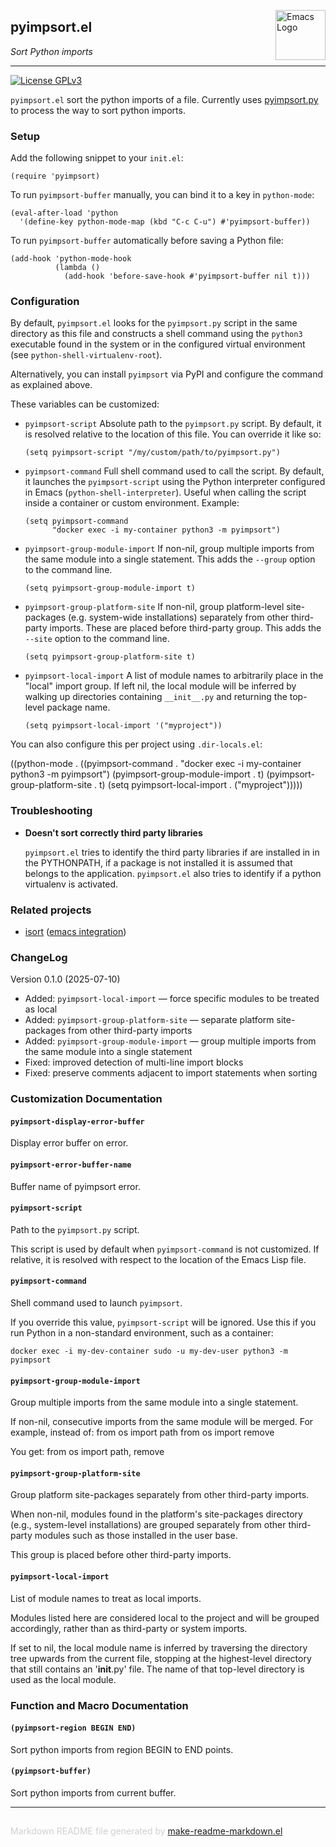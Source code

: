 <a href="https://github.com/emacsorphanage/pyimpsort"><img src="https://www.gnu.org/software/emacs/images/emacs.png" alt="Emacs Logo" width="80" height="80" align="right"></a>
## pyimpsort.el
*Sort Python imports*

---
[![License GPLv3](https://img.shields.io/badge/license-GPL_v3-green.svg)](http://www.gnu.org/licenses/gpl-3.0.html)

`pyimpsort.el` sort the python imports of a file.
Currently uses [pyimpsort.py](pyimpsort.py) to process the way to sort python
imports.

### Setup


Add the following snippet to your `init.el`:

    (require 'pyimpsort)

To run `pyimpsort-buffer` manually, you can bind it to a key in `python-mode`:

    (eval-after-load 'python
      '(define-key python-mode-map (kbd "C-c C-u") #'pyimpsort-buffer))

To run `pyimpsort-buffer` automatically before saving a Python file:

    (add-hook 'python-mode-hook
              (lambda ()
                (add-hook 'before-save-hook #'pyimpsort-buffer nil t)))

### Configuration


By default, `pyimpsort.el` looks for the `pyimpsort.py` script in the same
directory as this file and constructs a shell command using the `python3`
executable found in the system or in the configured virtual environment
(see `python-shell-virtualenv-root`).

Alternatively, you can install `pyimpsort` via PyPI and configure the command
as explained above.

These variables can be customized:

- `pyimpsort-script`
  Absolute path to the `pyimpsort.py` script.  By default, it is resolved
  relative to the location of this file.  You can override it like so:

      (setq pyimpsort-script "/my/custom/path/to/pyimpsort.py")

- `pyimpsort-command`
  Full shell command used to call the script.  By default, it launches the
  `pyimpsort-script` using the Python interpreter configured in Emacs
  (`python-shell-interpreter`).  Useful when calling the script inside a
  container or custom environment.  Example:

      (setq pyimpsort-command
            "docker exec -i my-container python3 -m pyimpsort")

- `pyimpsort-group-module-import`
  If non-nil, group multiple imports from the same module into a single
  statement. This adds the `--group` option to the command line.

      (setq pyimpsort-group-module-import t)

- `pyimpsort-group-platform-site`
  If non-nil, group platform-level site-packages (e.g. system-wide
  installations) separately from other third-party imports. These are
  placed before third-party group. This adds the `--site` option to the
  command line.

      (setq pyimpsort-group-platform-site t)

- `pyimpsort-local-import`
  A list of module names to arbitrarily place in the "local" import group.
  If left nil, the local module will be inferred by walking up directories
  containing `__init__.py` and returning the top-level package name.

      (setq pyimpsort-local-import '("myproject"))

You can also configure this per project using `.dir-locals.el`:

   ((python-mode
     . ((pyimpsort-command . "docker exec -i my-container python3 -m pyimpsort")
        (pyimpsort-group-module-import . t)
        (pyimpsort-group-platform-site . t)
        (setq pyimpsort-local-import . ("myproject")))))

### Troubleshooting


+ **Doesn't sort correctly third party libraries**

  `pyimpsort.el` tries to identify the third party libraries if are installed
  in in the PYTHONPATH, if a package is not installed it is assumed that
  belongs to the application.
  `pyimpsort.el` also tries to identify if a python virtualenv
  is activated.

### Related projects


+ [isort][] ([emacs integration](https://github.com/paetzke/py-isort.el))

[isort]: https://github.com/timothycrosley/isort

### ChangeLog


Version 0.1.0 (2025-07-10)

- Added: `pyimpsort-local-import` — force specific modules to be treated as
  local
- Added: `pyimpsort-group-platform-site` — separate platform site-packages
  from other third-party imports
- Added: `pyimpsort-group-module-import` — group multiple imports from the
  same module into a single statement
- Fixed: improved detection of multi-line import blocks
- Fixed: preserve comments adjacent to import statements when sorting



### Customization Documentation

#### `pyimpsort-display-error-buffer`

Display error buffer on error.

#### `pyimpsort-error-buffer-name`

Buffer name of pyimpsort error.

#### `pyimpsort-script`

Path to the `pyimpsort.py` script.

This script is used by default when `pyimpsort-command` is not customized.
If relative, it is resolved with respect to the location of the Emacs Lisp file.

#### `pyimpsort-command`

Shell command used to launch `pyimpsort`.

If you override this value, `pyimpsort-script` will be ignored.
Use this if you run Python in a non-standard environment, such as a container:

    docker exec -i my-dev-container sudo -u my-dev-user python3 -m pyimpsort

#### `pyimpsort-group-module-import`

Group multiple imports from the same module into a single statement.

If non-nil, consecutive imports from the same module will be merged.
For example, instead of:
    from os import path
    from os import remove

You get:
    from os import path, remove

#### `pyimpsort-group-platform-site`

Group platform site-packages separately from other third-party imports.

When non-nil, modules found in the platform's site-packages directory
(e.g., system-level installations) are grouped separately from other
third-party modules such as those installed in the user base.

This group is placed before other third-party imports.

#### `pyimpsort-local-import`

List of module names to treat as local imports.

Modules listed here are considered local to the project and will be grouped
accordingly, rather than as third-party or system imports.

If set to nil, the local module name is inferred by traversing the directory
tree upwards from the current file, stopping at the highest-level directory
that still contains an '__init__.py' file.  The name of that top-level directory
is used as the local module.

### Function and Macro Documentation

#### `(pyimpsort-region BEGIN END)`

Sort python imports from region BEGIN to END points.

#### `(pyimpsort-buffer)`

Sort python imports from current buffer.

-----
<div style="padding-top:15px;color: #d0d0d0;">
Markdown README file generated by
<a href="https://github.com/mgalgs/make-readme-markdown">make-readme-markdown.el</a>
</div>
